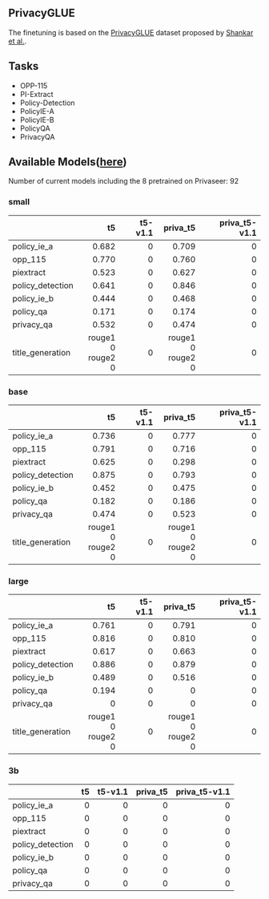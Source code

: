 ## PrivacyGLUE

The finetuning is based on the [PrivacyGLUE](https://github.com/infsys-lab/privacy-glue) dataset proposed by [Shankar et al.](https://www.mdpi.com/2076-3417/13/6/3701).


## Tasks

- OPP-115
- PI-Extract
- Policy-Detection
- PolicyIE-A
- PolicyIE-B
- PolicyQA
- PrivacyQA

## Available Models([here](https://huggingface.co/alzoubi36))


Number of current models including the 8 pretrained on Privaseer: 92

### small


|                   |                    t5 | t5-v1.1 |              priva_t5 | priva_t5-v1.1 |
|:------------------|----------------------:|--------:|----------------------:|--------------:|
| policy\_ie\_a     |                 0.682 |       0 |                 0.709 |             0 |
| opp\_115          |                 0.770 |       0 |                 0.760 |             0 |
| piextract         |                 0.523 |       0 |                 0.627 |             0 |
| policy\_detection |                 0.641 |       0 |                 0.846 |             0 |
| policy\_ie\_b     |                 0.444 |       0 |                 0.468 |             0 |
| policy\_qa        |                 0.171 |       0 |                 0.174 |             0 |
| privacy\_qa       |                 0.532 |       0 |                 0.474 |             0 |
| title\_generation | rouge1 0<br/>rouge2 0 |       0 | rouge1 0<br/>rouge2 0 |             0 |
 

### base


|                   |                    t5 | t5-v1.1 |              priva_t5 | priva_t5-v1.1 |
|:------------------|----------------------:|--------:|----------------------:|--------------:|
| policy\_ie\_a     |                 0.736 |       0 |                 0.777 |             0 |
| opp\_115          |                 0.791 |       0 |                 0.716 |             0 |
| piextract         |                 0.625 |       0 |                 0.298 |             0 |
| policy\_detection |                 0.875 |       0 |                 0.793 |             0 |
| policy\_ie\_b     |                 0.452 |       0 |                 0.475 |             0 |
| policy\_qa        |                 0.182 |       0 |                 0.186 |             0 |
| privacy\_qa       |                 0.474 |       0 |                 0.523 |             0 |
| title\_generation | rouge1 0<br/>rouge2 0 |       0 | rouge1 0<br/>rouge2 0 |             0 |


### large


|                   |                    t5 | t5-v1.1 |              priva_t5 | priva_t5-v1.1 |
|:------------------|----------------------:|--------:|----------------------:|--------------:|
| policy\_ie\_a     |                 0.761 |       0 |                 0.791 |             0 |
| opp\_115          |                 0.816 |       0 |                 0.810 |             0 |
| piextract         |                 0.617 |       0 |                 0.663 |             0 |
| policy\_detection |                 0.886 |       0 |                 0.879 |             0 |
| policy\_ie\_b     |                 0.489 |       0 |                 0.516 |             0 |
| policy\_qa        |                 0.194 |       0 |                     0 |             0 |
| privacy\_qa       |                     0 |       0 |                     0 |             0 |
| title\_generation | rouge1 0<br/>rouge2 0 |       0 | rouge1 0<br/>rouge2 0 |             0 |


### 3b


|                   |   t5 |   t5-v1.1 |   priva_t5 |   priva_t5-v1.1 |
|:------------------|-----:|----------:|-----------:|----------------:|
| policy\_ie\_a     |    0 |         0 |          0 |               0 |
| opp\_115          |    0 |         0 |          0 |               0 |
| piextract         |    0 |         0 |          0 |               0 |
| policy\_detection |    0 |         0 |          0 |               0 |
| policy\_ie\_b     |    0 |         0 |          0 |               0 |
| policy\_qa        |    0 |         0 |          0 |               0 |
| privacy\_qa       |    0 |         0 |          0 |               0 |
 

